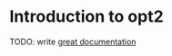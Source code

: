 # Introduction to opt2

TODO: write [great documentation](http://jacobian.org/writing/what-to-write/)
